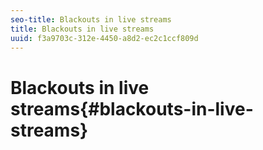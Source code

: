 ```yaml
---
seo-title: Blackouts in live streams
title: Blackouts in live streams
uuid: f3a9703c-312e-4450-a8d2-ec2c1ccf809d
---
```


# Blackouts in live streams{#blackouts-in-live-streams}

